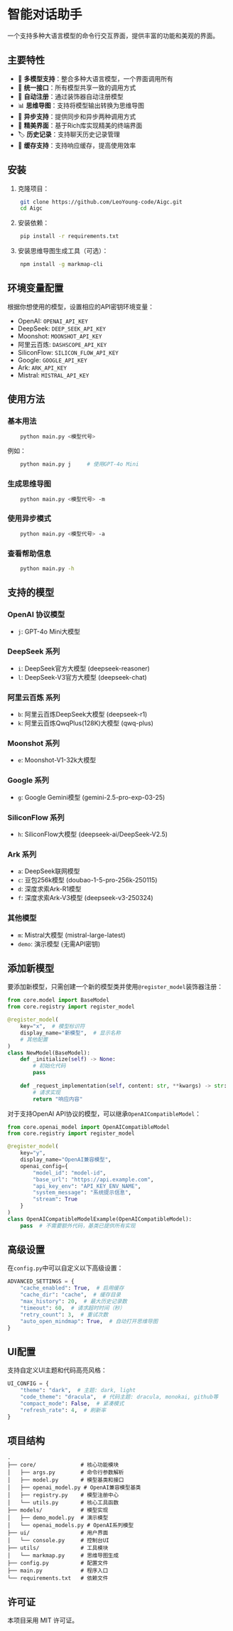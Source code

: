 
# 智能对话助手

一个支持多种大语言模型的命令行交互界面，提供丰富的功能和美观的界面。

## 主要特性

- 🌈 **多模型支持**：整合多种大语言模型，一个界面调用所有
- 🚀 **统一接口**：所有模型共享一致的调用方式
- 💫 **自动注册**：通过装饰器自动注册模型
- 📊 **思维导图**：支持将模型输出转换为思维导图
- 🔄 **异步支持**：提供同步和异步两种调用方式
- 🎨 **精美界面**：基于Rich库实现精美的终端界面
- 🏷️ **历史记录**：支持聊天历史记录管理
- 💾 **缓存支持**：支持响应缓存，提高使用效率

## 安装

1. 克隆项目：

```bash
    git clone https://github.com/LeoYoung-code/Aigc.git
    cd Aigc
```

2. 安装依赖：

```bash
    pip install -r requirements.txt
```

3. 安装思维导图生成工具（可选）：

```bash
    npm install -g markmap-cli
```

## 环境变量配置

根据你想使用的模型，设置相应的API密钥环境变量：

- OpenAI: `OPENAI_API_KEY`
- DeepSeek: `DEEP_SEEK_API_KEY`
- Moonshot: `MOONSHOT_API_KEY`
- 阿里云百炼: `DASHSCOPE_API_KEY`
- SiliconFlow: `SILICON_FLOW_API_KEY`
- Google: `GOOGLE_API_KEY`
- Ark: `ARK_API_KEY`
- Mistral: `MISTRAL_API_KEY`

## 使用方法

### 基本用法

```bash
    python main.py <模型代号>
```

例如：

```bash
    python main.py j     # 使用GPT-4o Mini
```

### 生成思维导图

```bash
    python main.py <模型代号> -m
```

### 使用异步模式

```bash
    python main.py <模型代号> -a
```

### 查看帮助信息

```bash
    python main.py -h
```

## 支持的模型

### OpenAI 协议模型

- `j`: GPT-4o Mini大模型

### DeepSeek 系列

- `i`: DeepSeek官方大模型 (deepseek-reasoner)
- `l`: DeepSeek-V3官方大模型 (deepseek-chat)

### 阿里云百炼 系列

- `b`: 阿里云百炼DeepSeek大模型 (deepseek-r1)
- `k`: 阿里云百炼QwqPlus(128K)大模型 (qwq-plus)

### Moonshot 系列

- `e`: Moonshot-V1-32k大模型

### Google 系列

- `g`: Google Gemini模型 (gemini-2.5-pro-exp-03-25)

### SiliconFlow 系列

- `h`: SiliconFlow大模型 (deepseek-ai/DeepSeek-V2.5)

### Ark 系列

- `a`: DeepSeek联网模型
- `c`: 豆包256k模型 (doubao-1-5-pro-256k-250115)
- `d`: 深度求索Ark-R1模型
- `f`: 深度求索Ark-V3模型 (deepseek-v3-250324)

### 其他模型

- `m`: Mistral大模型 (mistral-large-latest)
- `demo`: 演示模型 (无需API密钥)

## 添加新模型

要添加新模型，只需创建一个新的模型类并使用`@register_model`装饰器注册：

```python
from core.model import BaseModel
from core.registry import register_model

@register_model(
    key="x",  # 模型标识符
    display_name="新模型",  # 显示名称
    # 其他配置
)
class NewModel(BaseModel):
    def _initialize(self) -> None:
        # 初始化代码
        pass
        
    def _request_implementation(self, content: str, **kwargs) -> str:
        # 请求实现
        return "响应内容"
```

对于支持OpenAI API协议的模型，可以继承`OpenAICompatibleModel`：

```python
from core.openai_model import OpenAICompatibleModel
from core.registry import register_model

@register_model(
    key="y",
    display_name="OpenAI兼容模型",
    openai_config={
        "model_id": "model-id",
        "base_url": "https://api.example.com",
        "api_key_env": "API_KEY_ENV_NAME",
        "system_message": "系统提示信息",
        "stream": True
    }
)
class OpenAICompatibleModelExample(OpenAICompatibleModel):
    pass  # 不需要额外代码，基类已提供所有实现
```

## 高级设置

在`config.py`中可以自定义以下高级设置：

```python
ADVANCED_SETTINGS = {
    "cache_enabled": True,  # 启用缓存
    "cache_dir": "cache",  # 缓存目录
    "max_history": 20,  # 最大历史记录数
    "timeout": 60,  # 请求超时时间（秒）
    "retry_count": 3,  # 重试次数
    "auto_open_mindmap": True,  # 自动打开思维导图
}
```

## UI配置

支持自定义UI主题和代码高亮风格：

```python
UI_CONFIG = {
    "theme": "dark",  # 主题: dark, light
    "code_theme": "dracula",  # 代码主题: dracula, monokai, github等
    "compact_mode": False,  # 紧凑模式
    "refresh_rate": 4,  # 刷新率
}
```

## 项目结构

```
.
├── core/              # 核心功能模块
│   ├── args.py        # 命令行参数解析
│   ├── model.py       # 模型基类和接口
│   ├── openai_model.py # OpenAI兼容模型基类
│   ├── registry.py    # 模型注册中心
│   └── utils.py       # 核心工具函数
├── models/            # 模型实现
│   ├── demo_model.py  # 演示模型
│   └── openai_models.py # OpenAI系列模型
├── ui/                # 用户界面
│   └── console.py     # 控制台UI
├── utils/             # 工具模块
│   └── markmap.py     # 思维导图生成
├── config.py          # 配置文件
├── main.py            # 程序入口
└── requirements.txt   # 依赖文件
```

## 许可证

本项目采用 MIT 许可证。
